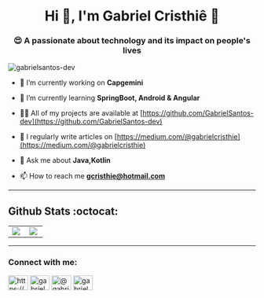 <h1 align="center">Hi 👋, I'm Gabriel Cristhiê 🚀</h1>
<h3 align="center">😍 A passionate about technology and its impact on people's lives</h3>

<p align="left"> <img src="https://komarev.com/ghpvc/?username=gabrielsantos-dev&label=Profile%20views&color=0e75b6&style=flat" alt="gabrielsantos-dev" /> </p>

- 🔭 I’m currently working on **Capgemini**

- 🌱 I’m currently learning **SpringBoot, Android & Angular**

- 👨‍💻 All of my projects are available at [https://github.com/GabrielSantos-dev](https://github.com/GabrielSantos-dev)

- 📝 I regularly write articles on [https://medium.com/@gabrielcristhie](https://medium.com/@gabrielcristhie)

- 💬 Ask me about **Java,Kotlin**

- 📫 How to reach me **gcristhie@hotmail.com**

<hr>

## Github Stats :octocat:
<center>
<table>
  <tr>
    <td><img align="left" padding-right="10px" src=https://github-readme-stats.vercel.app/api?username=gabrielcristhie&showicons=true&theme=radical></td>
    <td><img align="left" padding-right="10px" src=https://github-readme-stats.vercel.app/api/top-langs/?username=gabrielcristhie&showicons=true&layout=default&theme=radical></td>
  </tr>  
</table>
</center>

<hr>

<h3 align="left">Connect with me:</h3>
<p align="left">
<a href="https://www.linkedin.com/in/gabrielcristhie/" target="blank"><img align="center" src="https://raw.githubusercontent.com/rahuldkjain/github-profile-readme-generator/master/src/images/icons/Social/linked-in-alt.svg" alt="https://www.linkedin.com/in/gabrielcristhie/" height="30" width="40" /></a>
<a href="https://www.behance.net/gabrielcristhie" target="blank"><img align="center" src="https://raw.githubusercontent.com/rahuldkjain/github-profile-readme-generator/master/src/images/icons/Social/behance.svg" alt="gabrielcristhie" height="30" width="40" /></a>
<a href="https://medium.com/@gabrielcristhie" target="blank"><img align="center" src="https://raw.githubusercontent.com/rahuldkjain/github-profile-readme-generator/master/src/images/icons/Social/medium.svg" alt="@gabrielcristhie" height="30" width="40" /></a>
<a href="https://www.youtube.com/channel/UC8rJX7LIEQVo5AovyD1cihw" target="blank"><img align="center" src="https://raw.githubusercontent.com/rahuldkjain/github-profile-readme-generator/master/src/images/icons/Social/youtube.svg" alt="gabriel santos" height="30" width="40" /></a>
</p>
